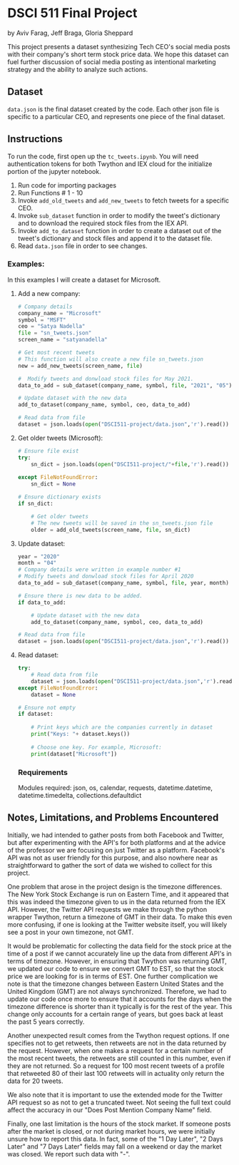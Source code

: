 # DSCI 511 Final Project

by Aviv Farag, Jeff Braga, Gloria Sheppard

This project presents a dataset synthesizing Tech CEO's social media posts with their company's short term stock price data. We hope this dataset can fuel further discussion of social media posting as intentional marketing strategy and the ability to analyze such actions.

## Dataset

`data.json` is the final dataset created by the code. Each other json file is specific to a particular CEO, and represents one piece of the final dataset. 

## Instructions

To run the code, first open up the `tc_tweets.ipynb`. You will need authentication tokens for both Twython and IEX cloud for the initialize portion of the jupyter notebook.

1. Run code for importing packages
2. Run Functions # 1 - 10
3. Invoke `add_old_tweets` and `add_new_tweets` to fetch tweets for a specific CEO.
4. Invoke `sub_dataset` function in order to modify the tweet's dictionary and to download the required stock files from the IEX API. 
5. Invoke `add_to_dataset` function in order to create a dataset out of the tweet's dictionary and stock files and append it to the dataset file.
6. Read `data.json` file in order to see changes.

### Examples:
In this examples I will create a dataset for Microsoft.
1. Add a new company: 
    ```Python
    # Company details
    company_name = "Microsoft"
    symbol = "MSFT"
    ceo = "Satya Nadella"
    file = "sn_tweets.json"
    screen_name = "satyanadella"
    
    # Get most recent tweets
    # This function will also create a new file sn_tweets.json
    new = add_new_tweets(screen_name, file)

    #  Modify tweets and donwload stock files for May 2021.
    data_to_add = sub_dataset(company_name, symbol, file, "2021", "05")

    # Update dataset with the new data
    add_to_dataset(company_name, symbol, ceo, data_to_add)

    # Read data from file
    dataset = json.loads(open("DSCI511-project/data.json",'r').read())
    ```
1. Get older tweets (Microsoft): 
    ```Python
    # Ensure file exist
    try:
        sn_dict = json.loads(open("DSCI511-project/"+file,'r').read())
        
    except FileNotFoundError:
        sn_dict = None
    
    # Ensure dictionary exists
    if sn_dict:
    
        # Get older tweets
        # The new tweets will be saved in the sn_tweets.json file
        older = add_old_tweets(screen_name, file, sn_dict)
    ```
1. Update dataset:
    ```Python
    year = "2020"
    month = "04"
    # Company details were written in example number #1
    # Modify tweets and donwload stock files for April 2020
    data_to_add = sub_dataset(company_name, symbol, file, year, month)
    
    # Ensure there is new data to be added.
    if data_to_add:
    
        # Update dataset with the new data
        add_to_dataset(company_name, symbol, ceo, data_to_add)
    
    # Read data from file
    dataset = json.loads(open("DSCI511-project/data.json",'r').read())
    ```
    
1. Read dataset:
    ```Python
    try:
        # Read data from file
        dataset = json.loads(open("DSCI511-project/data.json",'r').read())
    except FileNotFoundError:
        dataset = None
    
    # Ensure not empty
    if dataset:
        
        # Print keys which are the companies currently in dataset
        print("Keys: "+ dataset.keys())
        
        # Choose one key. For example, Microsoft:
        print(dataset["Microsoft"])
    ```
    ### Requirements
    Modules required: json, os, calendar, requests, datetime.datetime, datetime.timedelta, collections.defaultdict

## Notes, Limitations, and Problems Encountered
Initially, we had intended to gather posts from both Facebook and Twitter, but after experimenting with the API's for both platforms and at the advice of the professor we are focusing on just Twitter as a platform. Facebook's API was not as user friendly for this purpose, and also nowhere near as straightforward to gather the sort of data we wished to collect for this project.

One problem that arose in the project design is the timezone differences. The New York Stock Exchange is run on Eastern Time, and it appeared that this was indeed the timezone given to us in the data returned from the IEX API. However, the Twitter API requests we make through the python wrapper Twython, return a timezone of GMT in their data. To make this even more confusing, if one is looking at the Twitter website itself, you will likely see a post in your own timezone, not GMT.

It would be problematic for collecting the data field for the stock price at the time of a post if we cannot accurately line up the data from different API's in terms of timezone. However, in ensuring that Twython was returning GMT, we updated our code to ensure we convert GMT to EST, so that the stock price we are looking for is in terms of EST. One further complication we note is that the timezone changes between Eastern United States and the United Kingdom (GMT) are not always synchronized. Therefore, we had to update our code once more to ensure that it accounts for the days when the timezone difference is shorter than it typically is for the rest of the year. This change only accounts for a certain range of years, but goes back at least the past 5 years correctly.

Another unexpected result comes from the Twython request options. If one specifies not to get retweets, then retweets are not in the data returned by the request. However, when one makes a request for a certain number of the most recent tweets, the retweets are still counted in this number, even if they are not returned. So a request for 100 most recent tweets of a profile that retweeted 80 of their last 100 retweets will in actuality only return the data for 20 tweets.

We also note that it is important to use the extended mode for the Twitter API request so as not to get a truncated tweet. Not seeing the full text could affect the accuracy in our "Does Post Mention Company Name" field.

Finally, one last limitation is the hours of the stock market. If someone posts after the market is closed, or not during market hours, we were initially unsure how to report this data. In fact, some of the "1 Day Later", "2 Days Later" and "7 Days Later" fields may fall on a weekend or day the market was closed. We report such data with "-".



